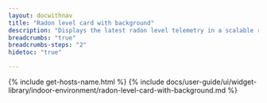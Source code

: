 ```yaml
---
layout: docwithnav
title: "Radon level card with background"
description: "Displays the latest radon level telemetry in a scalable rectangle card with the background image."
breadcrumbs: "true"
breadcrumbs-steps: "2"
hidetoc: "true"

---
```

{% include get-hosts-name.html %}
{% include docs/user-guide/ui/widget-library/indoor-environment/radon-level-card-with-background.md %}
